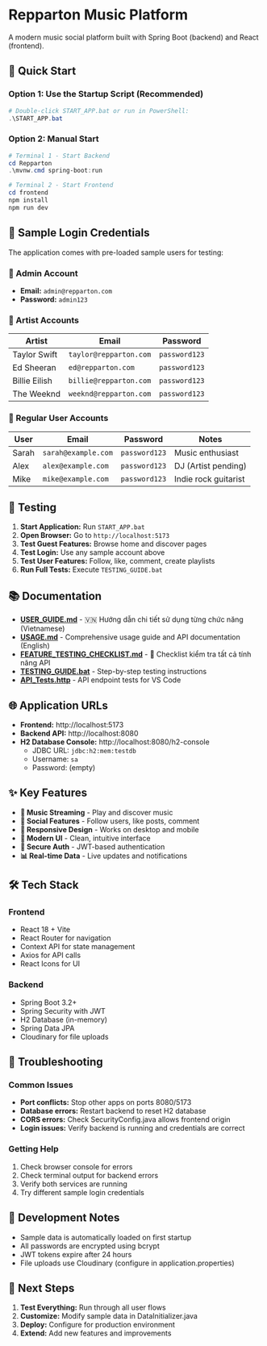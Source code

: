 # Repparton Music Platform

A modern music social platform built with Spring Boot (backend) and React (frontend).

## 🚀 Quick Start

### Option 1: Use the Startup Script (Recommended)
```powershell
# Double-click START_APP.bat or run in PowerShell:
.\START_APP.bat
```

### Option 2: Manual Start
```powershell
# Terminal 1 - Start Backend
cd Repparton
.\mvnw.cmd spring-boot:run

# Terminal 2 - Start Frontend  
cd frontend
npm install
npm run dev
```

## 🔐 Sample Login Credentials

The application comes with pre-loaded sample users for testing:

### 👑 Admin Account
- **Email:** `admin@repparton.com`
- **Password:** `admin123`

### 🎵 Artist Accounts
| Artist | Email | Password |
|--------|-------|----------|
| Taylor Swift | `taylor@repparton.com` | `password123` |
| Ed Sheeran | `ed@repparton.com` | `password123` |
| Billie Eilish | `billie@repparton.com` | `password123` |
| The Weeknd | `weeknd@repparton.com` | `password123` |

### 👤 Regular User Accounts
| User | Email | Password | Notes |
|------|-------|----------|-------|
| Sarah | `sarah@example.com` | `password123` | Music enthusiast |
| Alex | `alex@example.com` | `password123` | DJ (Artist pending) |
| Mike | `mike@example.com` | `password123` | Indie rock guitarist |

## 🧪 Testing

1. **Start Application:** Run `START_APP.bat`
2. **Open Browser:** Go to `http://localhost:5173`
3. **Test Guest Features:** Browse home and discover pages
4. **Test Login:** Use any sample account above
5. **Test User Features:** Follow, like, comment, create playlists
6. **Run Full Tests:** Execute `TESTING_GUIDE.bat`

## 📚 Documentation

- **[USER_GUIDE.md](USER_GUIDE.md)** - 🇻🇳 Hướng dẫn chi tiết sử dụng từng chức năng (Vietnamese)
- **[USAGE.md](USAGE.md)** - Comprehensive usage guide and API documentation (English)
- **[FEATURE_TESTING_CHECKLIST.md](FEATURE_TESTING_CHECKLIST.md)** - 🧪 Checklist kiểm tra tất cả tính năng API
- **[TESTING_GUIDE.bat](TESTING_GUIDE.bat)** - Step-by-step testing instructions
- **[API_Tests.http](Repparton/API_Tests.http)** - API endpoint tests for VS Code

## 🌐 Application URLs

- **Frontend:** http://localhost:5173
- **Backend API:** http://localhost:8080
- **H2 Database Console:** http://localhost:8080/h2-console
  - JDBC URL: `jdbc:h2:mem:testdb`
  - Username: `sa`
  - Password: (empty)

## ✨ Key Features

- **🎵 Music Streaming** - Play and discover music
- **👥 Social Features** - Follow users, like posts, comment
- **📱 Responsive Design** - Works on desktop and mobile
- **🎨 Modern UI** - Clean, intuitive interface
- **🔐 Secure Auth** - JWT-based authentication
- **📊 Real-time Data** - Live updates and notifications

## 🛠️ Tech Stack

### Frontend
- React 18 + Vite
- React Router for navigation
- Context API for state management
- Axios for API calls
- React Icons for UI

### Backend
- Spring Boot 3.2+
- Spring Security with JWT
- H2 Database (in-memory)
- Spring Data JPA
- Cloudinary for file uploads

## 🐛 Troubleshooting

### Common Issues
- **Port conflicts:** Stop other apps on ports 8080/5173
- **Database errors:** Restart backend to reset H2 database
- **CORS errors:** Check SecurityConfig.java allows frontend origin
- **Login issues:** Verify backend is running and credentials are correct

### Getting Help
1. Check browser console for errors
2. Check terminal output for backend errors
3. Verify both services are running
4. Try different sample login credentials

## 📝 Development Notes

- Sample data is automatically loaded on first startup
- All passwords are encrypted using bcrypt
- JWT tokens expire after 24 hours
- File uploads use Cloudinary (configure in application.properties)

## 🎯 Next Steps

1. **Test Everything:** Run through all user flows
2. **Customize:** Modify sample data in DataInitializer.java
3. **Deploy:** Configure for production environment
4. **Extend:** Add new features and improvements
